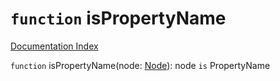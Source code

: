 # `function` isPropertyName

[Documentation Index](../README.md)

`function` isPropertyName(node: [Node](../private.interface.Node/README.md)): node `is` PropertyName